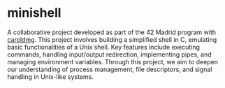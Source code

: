 # minishell

A collaborative project developed as part of the 42 Madrid program with [caroldmg](https://github.com/caroldmg). This project involves building a simplified shell in C, emulating basic functionalities of a Unix shell. Key features include executing commands, handling input/output redirection, implementing pipes, and managing environment variables. Through this project, we aim to deepen our understanding of process management, file descriptors, and signal handling in Unix-like systems.

